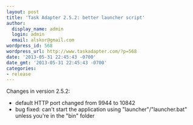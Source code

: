```yaml
---
layout: post
title: 'Task Adapter 2.5.2: better launcher script'
author:
  display_name: admin
  login: admin
  email: alskor@gmail.com
wordpress_id: 568
wordpress_url: http://www.taskadapter.com/?p=568
date: '2013-05-31 22:45:43 -0700'
date_gmt: '2013-05-31 22:45:43 -0700'
categories:
- release
---
```

<p>Changes in version 2.5.2:</p>
<ul>
<li>default HTTP port changed from 9944 to&nbsp;10842</li>
<li>bug fixed: can't start the application using "launcher"/"launcher.bat" unless you're in the "bin" folder</li><br />
</ul><br />
&nbsp;</p>
